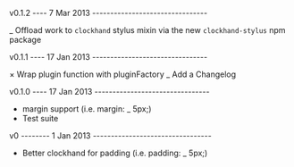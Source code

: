 v0.1.2 ---- 7 Mar 2013 --------------------------------

_  Offload work to `clockhand` stylus mixin via the new `clockhand-stylus` npm package



v0.1.1 ---- 17 Jan 2013 --------------------------------

×  Wrap plugin function with pluginFactory
_  Add a Changelog



v0.1.0 ---- 17 Jan 2013 --------------------------------

+  margin support (i.e. margin: _ 5px;)
+  Test suite



v0 -------- 1 Jan 2013 ---------------------------------

+  Better clockhand for padding (i.e. padding: _ 5px;)

